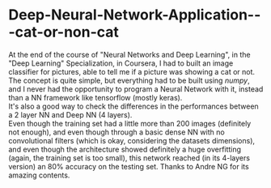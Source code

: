 # Deep-Neural-Network-Application---cat-or-non-cat

At the end of the course of "Neural Networks and Deep Learning", in the "Deep Learning" Specialization, in Coursera, I had to built an image classifier for pictures, able to tell me if a picture was showing a cat or not. The concept is quite simple, but everything had to be built using <em>numpy</em>, and I never had the opportunity to program a Neural Network with it, instead than a NN framework like tensorflow (mostly keras).<br>
It's also a good way to check the differences in the performances between a 2 layer NN and Deep NN (4 layers).<br>
Even though the training set had a little more than 200 images (definitely not enough), and even though through a basic dense NN with no convolutional filters (which is okay, considering the datasets dimensions), and even though the architecture showed definitely a huge overfitting (again, the training set is too small), this network reached (in its 4-layers version) an 80% accuracy on the testing set.
Thanks to Andre NG for its amazing contents.
